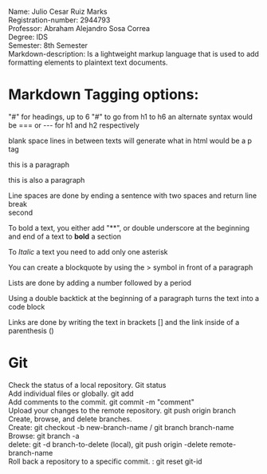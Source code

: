 Name: Julio Cesar Ruiz Marks  
Registration-number: 2944793  
Professor: Abraham Alejandro Sosa Correa  
Degree: IDS  
Semester: 8th Semester  
Markdown-description: Is a lightweight markup language that is used to add formatting elements to plaintext text documents.  

Markdown Tagging options:
==================
"#" for headings, up to 6 "#" to go from h1 to h6 an alternate syntax would be === or --- for h1 and h2 respectively

blank space lines in between texts will generate what in html would be a p tag

this is a paragraph

this
is also
a paragraph

Line spaces are done by ending a sentence with two spaces and return
line break  
second

To bold a text, you either add "**", or double underscore at the beginning and end of a text to __bold__ a section

To *Italic* a text you need to add only one asterisk

You can create a blockquote by using the > symbol in front of a paragraph

Lists are done by adding a number followed by a period

Using a double backtick at the beginning of a paragraph turns the text into a code block 

Links are done by writing the text in brackets [] and the link inside of a parenthesis ()

# Git 
Check the status of a local repository.  Git status  
Add individual files or globally. git add  
Add comments to the commit. git commit -m "comment"  
Upload your changes to the remote repository. git push origin branch  
Create, browse, and delete branches.   
    Create: git checkout -b new-branch-name / git branch branch-name
    Browse: git branch -a  
    delete: git -d branch-to-delete (local), git push origin -delete remote-branch-name  
Roll back a repository to a specific commit. : git reset git-id  
